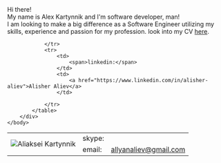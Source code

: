 
<!DOCTYPE html>
<html>
	<head>
		<meta charset="utf-8">
		<title>Alisher Aliev | Curriculum Vitae</title>
		<link href='https://fonts.googleapis.com/css?family=Roboto:300,300italic' rel='stylesheet' type='text/css'>
		<link rel="stylesheet" href="style.css">
		<link rel="icon" type="image/jpeg" href="akartynnik.png" />
	</head>
	<body>
		<div class="content">
			<div class="intro">
				<span>Hi there!</span><br/>
				<span>My name is <span class="highlight">Alex Kartynnik</span> and I'm <span class="highlight">software developer</span>, man!</span><br/>
				<span>I am looking to make a big difference as a Software Engineer utilizing my skills, experience and passion for my profession. look into my CV <a href="https://drive.google.com/open?id=1aE8cYfmHgRj7MxZdMFdmwob8cWtp3JPm"><span class="highlight-red">here</span></a>.</span>
			</div>
			<table>
				<tr>
					<td rowspan="3">
						<img src="akartynnik.png" alt="Aliaksei Kartynnik" title="Aliaksei Kartynnik"/>
					</td>
					<td>
						<span>skype:</span>
					</td>
				</tr>
				<tr>
					<td>
						<span>email:</span>
					</td>
					<td>
						<a href="mailto:allyanaliev@gmail.com">allyanaliev@gmail.com</a>
					</td>

				</tr>
				<tr>
					<td>
						<span>linkedin:</span>
					</td>
					<td>
						<a href="https://www.linkedin.com/in/alisher-aliev">Alisher Aliev</a>
					</td>

				</tr>
			</table>
		</div>
	</body>
</html>
